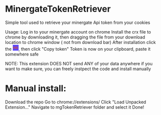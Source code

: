 # MinergateTokenRetriever

Simple tool used to retrieve your minergate Api token from your cookies

Usage:
Log in to your minergate account on chrome
Install the crx file to chrome by downloading it, then dragging the file from your download location to chrome window ( not from download bar)
After installation click the ![icon](mgTokenRetriever/icon.png?raw=true "Title"), then click "Copy token"
Token is now on your clipboard, paste it somewhere safe

NOTE: This extension DOES NOT send ANY of your data anywhere
if you want to make sure,  you can freely instpect the code and install manually

# Manual install:
Download the repo
Go to chrome://extensions/
Click "Load Unpacked Extension..."
Navigate to mgTokenRetriever folder and select it
Done!
